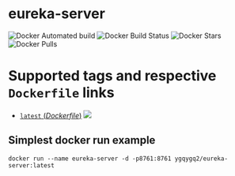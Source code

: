 # eureka-server

![Docker Automated build](https://img.shields.io/docker/cloud/automated/ygqygq2/eureka-server.svg) ![Docker Build Status](https://img.shields.io/docker/cloud/build/ygqygq2/eureka-server.svg) ![Docker Stars](https://img.shields.io/docker/stars/ygqygq2/eureka-server.svg) ![Docker Pulls](https://img.shields.io/docker/pulls/ygqygq2/eureka-server.svg)

# Supported tags and respective `Dockerfile` links

- [`latest` (*Dockerfile*)](https://github.com/ygqygq2/eureka-server/blob/master/Dockerfile) [![](https://images.microbadger.com/badges/image/ygqygq2/eureka-server.svg)](http://microbadger.com/images/ygqygq2/eureka-server "Get your own image badge on microbadger.com")

## Simplest docker run example

```
docker run --name eureka-server -d -p8761:8761 ygqygq2/eureka-server:latest
```
